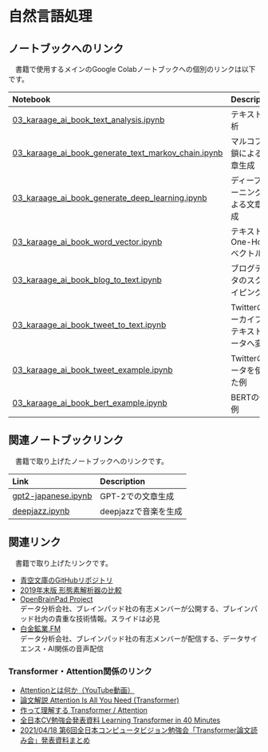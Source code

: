 # 自然言語処理

## ノートブックへのリンク
　書籍で使用するメインのGoogle Colabノートブックへの個別のリンクは以下です。

| Notebook  | Description |
|:-|:-|
| [03_karaage_ai_book_text_analysis.ipynb](https://colab.research.google.com/drive/1jeJaIg7w6Id0XB9_cSzCYXiSCf8zufNl?usp=sharing)  | テキスト分析 |
| [03_karaage_ai_book_generate_text_markov_chain.ipynb](https://colab.research.google.com/drive/1w6O7haZIPbaB4NUyqo9_EJTo9Dv49J-M?usp=sharing) | マルコフ連鎖による文章生成 |
| [03_karaage_ai_book_generate_deep_learning.ipynb](https://colab.research.google.com/drive/1iwRXQMk887_CF2w9CM6Jf4Up8ZfxVkvd?usp=sharing) | ディープラーニングによる文章生成 |
| [03_karaage_ai_book_word_vector.ipynb](https://colab.research.google.com/drive/1HOt41KHpcIdeB5EWVsnM21Zwm8nZMG90?usp=sharing) | テキストのOne-Hot-ベクトル化 |
| [03_karaage_ai_book_blog_to_text.ipynb](https://colab.research.google.com/drive/1kpCpvHZWmE6h4uKf65NlWiwP38gcpMxM?usp=sharing) | ブログデータのスクレイピング |
| [03_karaage_ai_book_tweet_to_text.ipynb](https://colab.research.google.com/drive/1DkQ_AnDdrkLRBJPeInxHIQp1FZK0sMqj?usp=sharing) | Twitterのアーカイブをテキストデータへ変換 |
| [03_karaage_ai_book_tweet_example.ipynb](https://colab.research.google.com/drive/1xkzT5lfhYNPRwA811SvrkpyUacIBTLPu?usp=sharing) | Twitterのデータを使った例 |
| [03_karaage_ai_book_bert_example.ipynb](https://colab.research.google.com/drive/1tFI9H7DQyS2dyhWgKskfu_PpUcTSHdr_?usp=sharing) | BERTの使用例 |

## 関連ノートブックリンク
　書籍で取り上げたノートブックへのリンクです。

| Link  | Description |
|:-|:-|
| [gpt2-japanese.ipynb](https://colab.research.google.com/drive/12j-dusjNKGKq808TMVDwrGk7KGnyTJfk?usp=sharing)  | GPT-2での文章生成 |
| [deepjazz.ipynb](https://colab.research.google.com/drive/1P12CJEqvJy0SpT3c5o0Xk8roujsLCf5o?usp=sharing)  | deepjazzで音楽を生成 |


## 関連リンク
　書籍で取り上げたリンクです。

- [青空文庫のGitHubリポジトリ](https://github.com/aozorabunko/aozorabunko)
- [2019年末版 形態素解析器の比較](https://qiita.com/hi-asano/items/aaf406db875f1c81530e)
- [OpenBrainPad Project](https://brainpad.github.io/OpenBrainPad/)  
データ分析会社、ブレインパッド社の有志メンバーが公開する、ブレインパッド社内の貴重な技術情報。スライドは必見
- [白金鉱業.FM](https://shirokane-kougyou.fm/)  
データ分析会社、ブレインパッド社の有志メンバーが配信する、データサイエンス・AI関係の音声配信

### Transformer・Attention関係のリンク
- [Attentionとは何か（YouTube動画）](https://www.youtube.com/watch?v=dE4Z3Ru-2OY)
- [論文解説 Attention Is All You Need (Transformer)](https://deeplearning.hatenablog.com/entry/transformer)
- [作って理解する Transformer / Attention](https://qiita.com/halhorn/items/c91497522be27bde17ce)
- [全日本CV勉強会発表資料 Learning Transformer in 40 Minutes](https://speakerdeck.com/sei88888/quan-ri-ben-cvmian-qiang-hui-fa-biao-zi-liao-learning-transformer-in-40-minutes)
- [2021/04/18 第6回全日本コンピュータビジョン勉強会「Transformer論文読み会」発表資料まとめ](https://takmin.hatenablog.com/entry/2021/04/19/005155)
